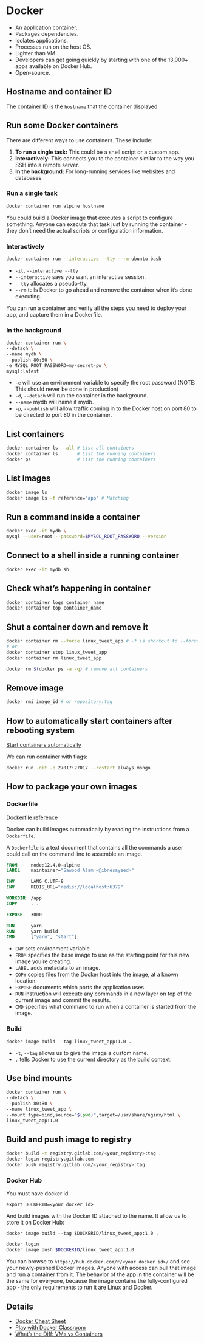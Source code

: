 # Docker

- An application container.
- Packages dependencies.
- Isolates applications.
- Processes run on the host OS.
- Lighter than VM.
- Developers can get going quickly by starting with one of the 13,000+ apps available on Docker Hub.
- Open-source.

## Hostname and container ID

The container ID is the `hostname` that the container displayed.

## Run some Docker containers

There are different ways to use containers. These include:

1. **To run a single task:** This could be a shell script or a custom app.
2. **Interactively:** This connects you to the container similar to the way you SSH into a remote server.
3. **In the background:** For long-running services like websites and databases.

### Run a single task

```sh
docker container run alpine hostname
```

You could build a Docker image that executes a script to configure something. Anyone can execute
that task just by running the container - they don’t need the actual scripts or configuration information.

### Interactively

```sh
docker container run --interactive --tty --rm ubuntu bash
```

- `-it`, `--interactive --tty`
- `--interactive` says you want an interactive session.
- `--tty` allocates a pseudo-tty.
- `--rm` tells Docker to go ahead and remove the container when it’s done executing.

You can run a container and verify all the steps you need to deploy your app, and capture them in a Dockerfile.

### In the background

```sh
docker container run \
--detach \
--name mydb \
--publish 80:80 \
-e MYSQL_ROOT_PASSWORD=my-secret-pw \
mysql:latest
```

- `-e` will use an environment variable to specify the root password (NOTE: This should never be done
in production)
- `-d`, `--detach` will run the container in the background.
- `--name` mydb will name it mydb.
- `-p`, `--publish` will allow traffic coming in to the Docker host on port 80 to be directed to port
80 in the container.

## List containers

```sh
docker container ls --all # List all containers
docker container ls       # List the running containers
docker ps                 # List the running containers
```

## List images

```sh
docker image ls
docker image ls -f reference="app" # Matching
```

## Run a command inside a container

```sh
docker exec -it mydb \
mysql --user=root --password=$MYSQL_ROOT_PASSWORD --version
```

## Connect to a shell inside a running container

```sh
docker exec -it mydb sh
```

## Check what’s happening in container

```sh
docker container logs container_name
docker container top container_name
```

## Shut a container down and remove it

```sh
docker container rm --force linux_tweet_app # -f is shortcut to --force
# or
docker container stop linux_tweet_app
docker container rm linux_tweet_app

docker rm $(docker ps -a -q) # remove all containers
```

## Remove image

```sh
docker rmi image_id # or repository:tag
```

## How to automatically start containers after rebooting system

[Start containers automatically](https://docs.docker.com/config/containers/start-containers-automatically/)

We can run container with flags:

```sh
docker run -dit -p 27017:27017 --restart always mongo
```

## How to package your own images

### Dockerfile

[Dockerfile reference](https://docs.docker.com/engine/reference/builder/)

Docker can build images automatically by reading the instructions from a `Dockerfile`.

A `Dockerfile` is a text document that contains all the commands a user could call on the command
line to assemble an image.

```dockerfile
FROM     node:12.4.0-alpine
LABEL    maintainer="Sawood Alam <@ibnesayeed>"

ENV      LANG C.UTF-8
ENV      REDIS_URL="redis://localhost:6379"

WORKDIR  /app
COPY     . .

EXPOSE   3000

RUN      yarn
RUN      yarn build
CMD      ["yarn", "start"]
```

- `ENV` sets environment variable
- `FROM` specifies the base image to use as the starting point for this new image you’re creating.
- `LABEL` adds metadata to an image.
- `COPY` copies files from the Docker host into the image, at a known location.
- `EXPOSE` documents which ports the application uses.
- `RUN` instruction will execute any commands in a new layer on top of the current image and commit
the results.
- `CMD` specifies what command to run when a container is started from the image.

### Build

`docker image build --tag linux_tweet_app:1.0 .`

- `-t`, `--tag` allows us to give the image a custom name.
- `.` tells Docker to use the current directory as the build context.

## Use bind mounts

```sh
docker container run \
--detach \
--publish 80:80 \
--name linux_tweet_app \
--mount type=bind,source="$(pwd)",target=/usr/share/nginx/html \
linux_tweet_app:1.0
```

## Build and push image to registry

```sh
docker build -t registry.gitlab.com/<your_registry>:tag .
docker login registry.gitlab.com
docker push registry.gitlab.com/<your_registry>:tag
```

### Docker Hub

You must have docker id.

`export DOCKERID=<your docker id>`

And build images with the Docker ID attached to the name. It allow us to store it on Docker Hub:

`docker image build --tag $DOCKERID/linux_tweet_app:1.0 .`

```sh
docker login
docker image push $DOCKERID/linux_tweet_app:1.0
```

You can browse to `https://hub.docker.com/r/<your docker id>/` and see your newly-pushed Docker images.
Anyone with access can pull that image and run a container from it. The behavior of the app in the
container will be the same for everyone, because the image contains the fully-configured app - the
only requirements to run it are Linux and Docker.

## Details

- [Docker Cheat Sheet](https://github.com/wsargent/docker-cheat-sheet)
- [Play with Docker Classroom](https://training.play-with-docker.com/)
- [What’s the Diff: VMs vs Containers](https://www.backblaze.com/blog/vm-vs-containers/)
